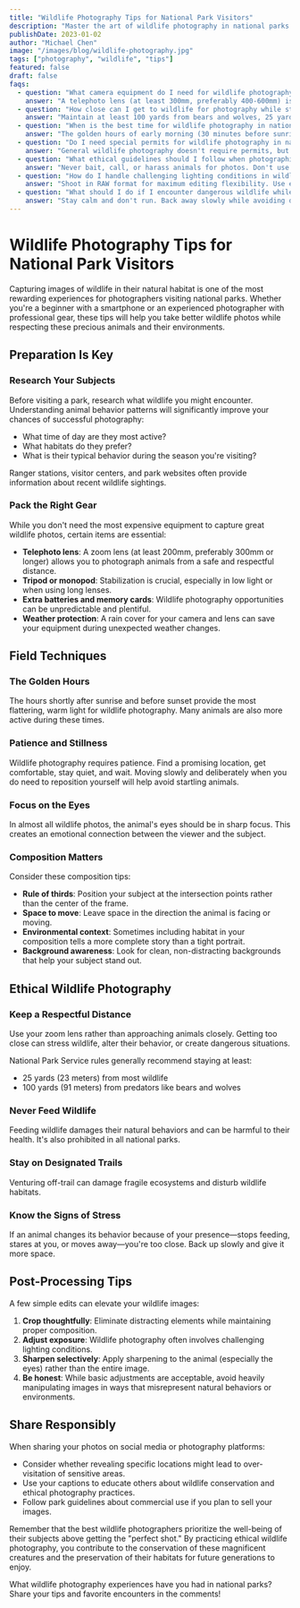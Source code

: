 ```yaml
---
title: "Wildlife Photography Tips for National Park Visitors"
description: "Master the art of wildlife photography in national parks with these essential tips and ethical guidelines for capturing memorable images."
publishDate: 2023-01-02
author: "Michael Chen"
image: "/images/blog/wildlife-photography.jpg"
tags: ["photography", "wildlife", "tips"]
featured: false
draft: false
faqs:
  - question: "What camera equipment do I need for wildlife photography in national parks?"
    answer: "A telephoto lens (at least 300mm, preferably 400-600mm) is essential for maintaining safe distances from wildlife. A sturdy tripod, extra batteries, and memory cards are crucial. Consider a camera with good low-light performance for dawn/dusk shooting when animals are most active."
  - question: "How close can I get to wildlife for photography while staying safe?"
    answer: "Maintain at least 100 yards from bears and wolves, 25 yards from elk, bison, and moose. Use your telephoto lens to 'get closer' optically rather than physically. If an animal changes its behavior because of your presence, you're too close and should back away immediately."
  - question: "When is the best time for wildlife photography in national parks?"
    answer: "The golden hours of early morning (30 minutes before sunrise to 2 hours after) and late afternoon (2 hours before sunset to 30 minutes after) offer the best lighting and highest wildlife activity. Many animals are more active during cooler parts of the day."
  - question: "Do I need special permits for wildlife photography in national parks?"
    answer: "General wildlife photography doesn't require permits, but commercial photography, large equipment setups, or any activity that might disturb wildlife may require special permits. Always check with the specific park's regulations before your visit."
  - question: "What ethical guidelines should I follow when photographing wildlife?"
    answer: "Never bait, call, or harass animals for photos. Don't use flash photography around wildlife. Respect nesting areas and sensitive habitats. The welfare of the animal always comes before getting the shot. Follow Leave No Trace principles and park regulations."
  - question: "How do I handle challenging lighting conditions in wildlife photography?"
    answer: "Shoot in RAW format for maximum editing flexibility. Use exposure compensation to avoid blown highlights on bright fur or feathers. Consider graduated neutral density filters for high-contrast scenes. Embrace backlighting for dramatic silhouettes and rim lighting effects."
  - question: "What should I do if I encounter dangerous wildlife while photographing?"
    answer: "Stay calm and don't run. Back away slowly while avoiding direct eye contact. Make yourself appear larger if facing a bear. Always carry bear spray in bear country and know how to use it. Your safety is more important than any photograph."
---
```


# Wildlife Photography Tips for National Park Visitors

Capturing images of wildlife in their natural habitat is one of the most rewarding experiences for photographers visiting national parks. Whether you're a beginner with a smartphone or an experienced photographer with professional gear, these tips will help you take better wildlife photos while respecting these precious animals and their environments.

## Preparation Is Key

### Research Your Subjects

Before visiting a park, research what wildlife you might encounter. Understanding animal behavior patterns will significantly improve your chances of successful photography:

- What time of day are they most active?
- What habitats do they prefer?
- What is their typical behavior during the season you're visiting?

Ranger stations, visitor centers, and park websites often provide information about recent wildlife sightings.

### Pack the Right Gear

While you don't need the most expensive equipment to capture great wildlife photos, certain items are essential:

- **Telephoto lens**: A zoom lens (at least 200mm, preferably 300mm or longer) allows you to photograph animals from a safe and respectful distance.
- **Tripod or monopod**: Stabilization is crucial, especially in low light or when using long lenses.
- **Extra batteries and memory cards**: Wildlife photography opportunities can be unpredictable and plentiful.
- **Weather protection**: A rain cover for your camera and lens can save your equipment during unexpected weather changes.

## Field Techniques

### The Golden Hours

The hours shortly after sunrise and before sunset provide the most flattering, warm light for wildlife photography. Many animals are also more active during these times.

### Patience and Stillness

Wildlife photography requires patience. Find a promising location, get comfortable, stay quiet, and wait. Moving slowly and deliberately when you do need to reposition yourself will help avoid startling animals.

### Focus on the Eyes

In almost all wildlife photos, the animal's eyes should be in sharp focus. This creates an emotional connection between the viewer and the subject.

### Composition Matters

Consider these composition tips:

- **Rule of thirds**: Position your subject at the intersection points rather than the center of the frame.
- **Space to move**: Leave space in the direction the animal is facing or moving.
- **Environmental context**: Sometimes including habitat in your composition tells a more complete story than a tight portrait.
- **Background awareness**: Look for clean, non-distracting backgrounds that help your subject stand out.

## Ethical Wildlife Photography

### Keep a Respectful Distance

Use your zoom lens rather than approaching animals closely. Getting too close can stress wildlife, alter their behavior, or create dangerous situations.

National Park Service rules generally recommend staying at least:
- 25 yards (23 meters) from most wildlife
- 100 yards (91 meters) from predators like bears and wolves

### Never Feed Wildlife

Feeding wildlife damages their natural behaviors and can be harmful to their health. It's also prohibited in all national parks.

### Stay on Designated Trails

Venturing off-trail can damage fragile ecosystems and disturb wildlife habitats.

### Know the Signs of Stress

If an animal changes its behavior because of your presence—stops feeding, stares at you, or moves away—you're too close. Back up slowly and give it more space.

## Post-Processing Tips

A few simple edits can elevate your wildlife images:

1. **Crop thoughtfully**: Eliminate distracting elements while maintaining proper composition.
2. **Adjust exposure**: Wildlife photography often involves challenging lighting conditions.
3. **Sharpen selectively**: Apply sharpening to the animal (especially the eyes) rather than the entire image.
4. **Be honest**: While basic adjustments are acceptable, avoid heavily manipulating images in ways that misrepresent natural behaviors or environments.

## Share Responsibly

When sharing your photos on social media or photography platforms:

- Consider whether revealing specific locations might lead to over-visitation of sensitive areas.
- Use your captions to educate others about wildlife conservation and ethical photography practices.
- Follow park guidelines about commercial use if you plan to sell your images.

Remember that the best wildlife photographers prioritize the well-being of their subjects above getting the "perfect shot." By practicing ethical wildlife photography, you contribute to the conservation of these magnificent creatures and the preservation of their habitats for future generations to enjoy.

What wildlife photography experiences have you had in national parks? Share your tips and favorite encounters in the comments! 